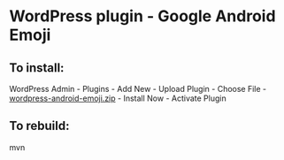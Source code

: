# WordPress plugin - Google Android Emoji

## To install:
WordPress Admin - Plugins - Add New - Upload Plugin - Choose File - [wordpress-android-emoji.zip](https://github.com/abalanonline/wordpress-android-emoji/releases/download/v1.0/wordpress-android-emoji.zip) - Install Now - Activate Plugin

## To rebuild:
mvn
